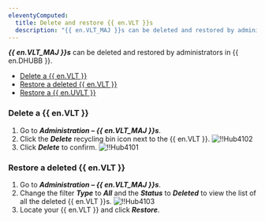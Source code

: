 ```yaml
---
eleventyComputed:
  title: Delete and restore {{ en.VLT }}s
  description: "{{ en.VLT_MAJ }}s can be deleted and restored by administrators in {{ en.DHUBB }}."
---
```

***{{ en.VLT_MAJ }}s*** can be deleted and restored by administrators in {{ en.DHUBB }}.

* [Delete a {{ en.VLT }}](#delete-a-vault)
* [Restore a deleted {{ en.VLT }}](#restore-a-deleted-vault)
* [Restore a {{ en.UVLT }}](/kb/hub-business/how-to-articles/restore-user-vault/)

### Delete a {{ en.VLT }}

1. Go to ***Administration – {{ en.VLT_MAJ }}s***.
1. Click the ***Delete*** recycling bin icon next to the {{ en.VLT }}.
![!!Hub4102](https://cdnweb.devolutions.net/docs/docs_en_hub_Hub4102.png)
1. Click ***Delete*** to confirm.
![!!Hub4101](https://cdnweb.devolutions.net/docs/docs_en_hub_Hub4101.png)

### Restore a deleted {{ en.VLT }}

1. Go to ***Administration – {{ en.VLT_MAJ }}s***.
1. Change the filter ***Type*** to ***All*** and the ***Status*** to ***Deleted*** to view the list of all the deleted {{ en.VLT }}s.
![!!Hub4103](https://cdnweb.devolutions.net/docs/docs_en_hub_Hub4103.png)
1. Locate your {{ en.VLT }} and click ***Restore***.
